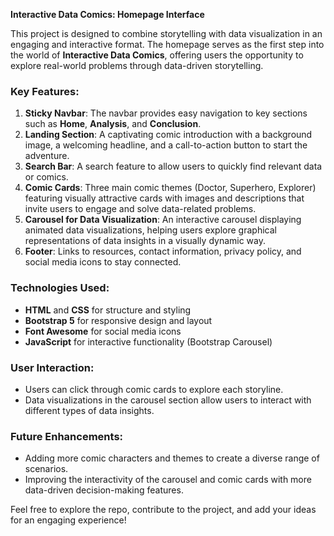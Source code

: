 
**Interactive Data Comics: Homepage Interface**

This project is designed to combine storytelling with data visualization in an engaging and interactive format. The homepage serves as the first step into the world of **Interactive Data Comics**, offering users the opportunity to explore real-world problems through data-driven storytelling.

### **Key Features:**
1. **Sticky Navbar**: The navbar provides easy navigation to key sections such as **Home**, **Analysis**, and **Conclusion**.
2. **Landing Section**: A captivating comic introduction with a background image, a welcoming headline, and a call-to-action button to start the adventure.
3. **Search Bar**: A search feature to allow users to quickly find relevant data or comics.
4. **Comic Cards**: Three main comic themes (Doctor, Superhero, Explorer) featuring visually attractive cards with images and descriptions that invite users to engage and solve data-related problems.
5. **Carousel for Data Visualization**: An interactive carousel displaying animated data visualizations, helping users explore graphical representations of data insights in a visually dynamic way.
6. **Footer**: Links to resources, contact information, privacy policy, and social media icons to stay connected.

### **Technologies Used:**
- **HTML** and **CSS** for structure and styling
- **Bootstrap 5** for responsive design and layout
- **Font Awesome** for social media icons
- **JavaScript** for interactive functionality (Bootstrap Carousel)

### **User Interaction:**
- Users can click through comic cards to explore each storyline.
- Data visualizations in the carousel section allow users to interact with different types of data insights.

### **Future Enhancements:**
- Adding more comic characters and themes to create a diverse range of scenarios.
- Improving the interactivity of the carousel and comic cards with more data-driven decision-making features.

Feel free to explore the repo, contribute to the project, and add your ideas for an engaging experience!
